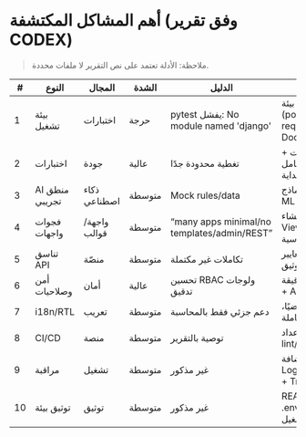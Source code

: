 # أهم المشاكل المكتشفة (وفق تقرير CODEX)

> ملاحظة: الأدلة تعتمد على نص التقرير لا ملفات محددة.

| # | النوع | المجال | الشدة | الدليل | الإجراء السريع |
|---|------|--------|-------|--------|----------------|
| 1 | بيئة تشغيل | اختبارات | حرجة | pytest يفشل: No module named 'django' | إنشاء بيئة dev موحدة (poetry/venv) وتثبيت requirements؛ توفير Docker للأوامر القياسية |
| 2 | اختبارات | جودة | عالية | تغطية محدودة جدًا | خطة تغطية: وحدات + تكامل + E2E، عتبة 60% كبداية |
| 3 | AI منطق تجريبي | ذكاء اصطناعي | متوسطة | Mock rules/data | ربط ببيانات تاريخية + نماذج ML حقيقية + تتبّع تجارب |
| 4 | فجوات واجهات | واجهة/قوالب | متوسطة | “many apps minimal/no templates/admin/REST” | إنشاء Views/Serializers/Admin مفقودة للوحدات الأساسية |
| 5 | تناسق API | منصّة | متوسطة | تكاملات غير مكتملة | توحيد معايير API (نسخة، أخطاء، توثيق OpenAPI) |
| 6 | أمن وصلاحيات | أمان | عالية | تحسين RBAC ولوجات تدقيق | تطبيق أدوار/صلاحيات دقيقة + Audit Logs |
| 7 | i18n/RTL | تعريب | متوسطة | دعم جزئي فقط بالمحاسبة | تعيين العربية افتراضيًا، ملفات ترجمة شاملة، RTL |
| 8 | CI/CD | منصة | متوسطة | توصية بالتقرير | إعداد GitHub Actions: lint/test/build/scan |
| 9 | مراقبة | تشغيل | متوسطة | غير مذكور | إضافة Observability: Logging موحّد + Metrics + Tracing |
|10 | توثيق بيئة | توثيق | متوسطة | غير مذكور | README + Makefile + .env.example وتعليمات التشغيل |
